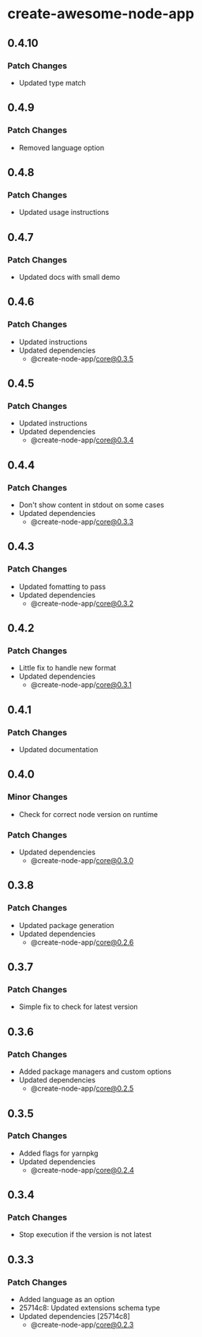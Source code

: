 # create-awesome-node-app

## 0.4.10

### Patch Changes

- Updated type match

## 0.4.9

### Patch Changes

- Removed language option

## 0.4.8

### Patch Changes

- Updated usage instructions

## 0.4.7

### Patch Changes

- Updated docs with small demo

## 0.4.6

### Patch Changes

- Updated instructions
- Updated dependencies
  - @create-node-app/core@0.3.5

## 0.4.5

### Patch Changes

- Updated instructions
- Updated dependencies
  - @create-node-app/core@0.3.4

## 0.4.4

### Patch Changes

- Don't show content in stdout on some cases
- Updated dependencies
  - @create-node-app/core@0.3.3

## 0.4.3

### Patch Changes

- Updated fomatting to pass
- Updated dependencies
  - @create-node-app/core@0.3.2

## 0.4.2

### Patch Changes

- Little fix to handle new format
- Updated dependencies
  - @create-node-app/core@0.3.1

## 0.4.1

### Patch Changes

- Updated documentation

## 0.4.0

### Minor Changes

- Check for correct node version on runtime

### Patch Changes

- Updated dependencies
  - @create-node-app/core@0.3.0

## 0.3.8

### Patch Changes

- Updated package generation
- Updated dependencies
  - @create-node-app/core@0.2.6

## 0.3.7

### Patch Changes

- Simple fix to check for latest version

## 0.3.6

### Patch Changes

- Added package managers and custom options
- Updated dependencies
  - @create-node-app/core@0.2.5

## 0.3.5

### Patch Changes

- Added flags for yarnpkg
- Updated dependencies
  - @create-node-app/core@0.2.4

## 0.3.4

### Patch Changes

- Stop execution if the version is not latest

## 0.3.3

### Patch Changes

- Added language as an option
- 25714c8: Updated extensions schema type
- Updated dependencies [25714c8]
  - @create-node-app/core@0.2.3
